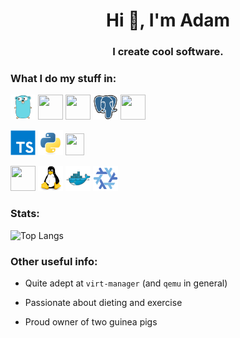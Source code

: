 <h1 align="center">Hi 👋, I'm Adam</h1>
<h3 align="center">I create cool software.</h3>

<h3 align="left">What I do my stuff in:</h3>
<p align="left">

<img src="https://raw.githubusercontent.com/devicons/devicon/master/icons/go/go-original.svg" width="40" height="40"></img>
<img src="https://avatars.githubusercontent.com/u/2624634?s=200&v=4" width="40" height="40"></img>
<img src="https://avatars.githubusercontent.com/u/7894478?s=200&v=4" width="40" height="40"></img>
<img src="https://raw.githubusercontent.com/devicons/devicon/master/icons/postgresql/postgresql-original.svg" width="40" height="40"></img>
<img src="https://github.com/TypicalAM/TypicalAM/assets/50233321/a1fd3a48-e40b-4e0b-9cbc-78035dc3ddb5" width="40" height="40"></img>

<img src="https://raw.githubusercontent.com/devicons/devicon/master/icons/typescript/typescript-original.svg" width="40" height="40"></img>
<img src="https://raw.githubusercontent.com/devicons/devicon/master/icons/python/python-original.svg" width="40" height="40"></img>
<img src="https://static-00.iconduck.com/assets.00/django-icon-1606x2048-lwmw1z73.png" width="30" height="35"></img>

<img src="https://cdn.jsdelivr.net/gh/devicons/devicon/icons/cplusplus/cplusplus-original.svg" width="40" height="40"></img>
<img src="https://raw.githubusercontent.com/devicons/devicon/master/icons/linux/linux-original.svg" width="40" height="40"></img>
<img src="https://raw.githubusercontent.com/devicons/devicon/master/icons/docker/docker-original.svg" width="40" height="40"></img>
<img src="https://raw.githubusercontent.com/devicons/devicon/master/icons/nixos/nixos-original.svg" width="40" height="40"></img>     

</p>

<h3 align="left">Stats:</h3>

![Top Langs](https://github-readme-stats.vercel.app/api/top-langs/?username=TypicalAM&layout=compact)

<h3 align="left">Other useful info:</h3>
  
- Quite adept at `virt-manager` (and `qemu` in general) 

- Passionate about dieting and exercise

- Proud owner of two guinea pigs

